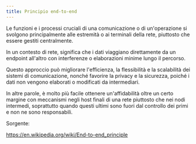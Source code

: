 ```yaml
---
title: Principio end-to-end
---
```


Le funzioni e i processi cruciali di una comunicazione o di un'operazione si svolgono principalmente alle estremità o ai terminali della rete, piuttosto che essere gestiti centralmente. 

In un contesto di rete, significa che i dati viaggiano direttamente da un endpoint all'altro con interferenze o elaborazioni minime lungo il percorso. 

Questo approccio può migliorare l'efficienza, la flessibilità e la scalabilità dei sistemi di comunicazione, nonché favorire la privacy e la sicurezza, poiché i dati non vengono elaborati o modificati da intermediari.

In altre parole, è molto più facile ottenere un'affidabilità oltre un certo margine con meccanismi negli host finali di una rete piuttosto che nei nodi intermedi, soprattutto quando questi ultimi sono fuori dal controllo dei primi e non ne sono responsabili.

Sorgente:

https://en.wikipedia.org/wiki/End-to-end_principle